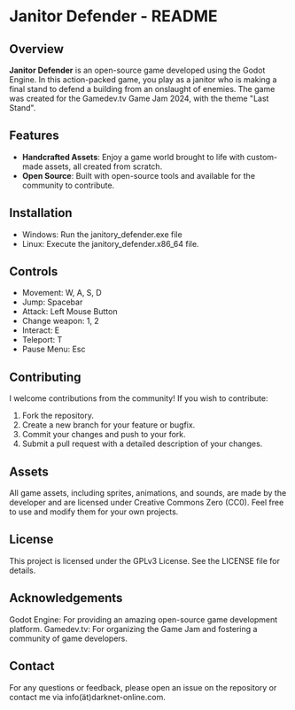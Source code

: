 # Janitor Defender - README

## Overview
**Janitor Defender** is an open-source game developed using the Godot Engine. In this action-packed game, you play as a janitor who is making a final stand to defend a building from an onslaught of enemies. The game was created for the Gamedev.tv Game Jam 2024, with the theme "Last Stand".

## Features
- **Handcrafted Assets**: Enjoy a game world brought to life with custom-made assets, all created from scratch.
- **Open Source**: Built with open-source tools and available for the community to contribute.

## Installation
- Windows: Run the janitory_defender.exe file
- Linux: Execute the janitory_defender.x86_64 file.

## Controls

- Movement: W, A, S, D
- Jump: Spacebar
- Attack: Left Mouse Button
- Change weapon: 1, 2
- Interact: E
- Teleport: T
- Pause Menu: Esc

## Contributing

I welcome contributions from the community! If you wish to contribute:

1. Fork the repository.
2. Create a new branch for your feature or bugfix.
3. Commit your changes and push to your fork.
4. Submit a pull request with a detailed description of your changes.

## Assets

All game assets, including sprites, animations, and sounds, are made by the developer and are licensed under Creative Commons Zero (CC0). Feel free to use and modify them for your own projects.

## License

This project is licensed under the GPLv3 License. See the LICENSE file for details.

## Acknowledgements

Godot Engine: For providing an amazing open-source game development platform.
Gamedev.tv: For organizing the Game Jam and fostering a community of game developers.

## Contact

For any questions or feedback, please open an issue on the repository or contact me via info(ät)darknet-online.com.

